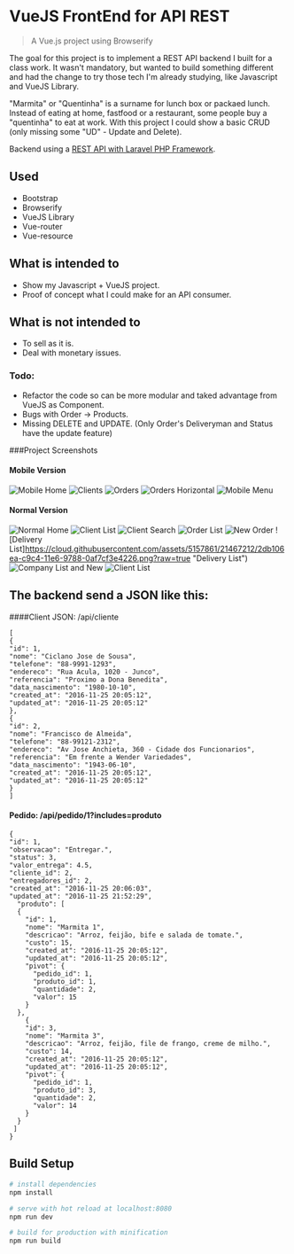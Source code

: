 # VueJS FrontEnd for API REST

> A Vue.js project using Browserify

The goal for this project is to implement a REST API backend I built for a class work.
It wasn't mandatory, but wanted to build something different and had the change to try 
those tech I'm already studying, like Javascript and VueJS Library.

"Marmita" or "Quentinha" is a surname for lunch box or packaed lunch. Instead of eating at home, fastfood or a restaurant, some people buy a "quentinha" to eat at work.
With this project I could show a basic CRUD (only missing some "UD" - Update and Delete).

Backend using a [REST API with Laravel PHP Framework](https://github.com/sobralense/restphp-quentinhas).

## Used
- Bootstrap
- Browserify
- VueJS Library
- Vue-router
- Vue-resource

## What is intended to
- Show my Javascript + VueJS project.
- Proof of concept what I could make for an API consumer.

## What is not intended to
- To sell as it is.
- Deal with monetary issues.

### Todo:
- Refactor the code so can be more modular and taked advantage from VueJS as Component.
- Bugs with Order -> Products.
- Missing DELETE and UPDATE. (Only Order's Deliveryman and Status have the update feature)

###Project Screenshots
#### Mobile Version
![Mobile Home](https://cloud.githubusercontent.com/assets/5157861/21467201/254edaa4-c9c4-11e6-8934-fb614694bb5d.png?raw=true "Mobile Home")
![Clients](https://cloud.githubusercontent.com/assets/5157861/21467198/253b2496-c9c4-11e6-8554-0032c621d362.png?raw=true "Clients List")
![Orders](https://cloud.githubusercontent.com/assets/5157861/21467199/253bdcc4-c9c4-11e6-9cc5-da0230b98633.png?raw=true "Orders List")
![Orders Horizontal](https://cloud.githubusercontent.com/assets/5157861/21467195/253a4382-c9c4-11e6-9c71-d669a9c7c054.png?raw=true "Orders List Horizontal")
![Mobile Menu](https://cloud.githubusercontent.com/assets/5157861/21467196/253a7cb2-c9c4-11e6-96bc-c4fa8aebc195.png?raw=true "Mobile Menu")

#### Normal Version
![Normal Home](https://cloud.githubusercontent.com/assets/5157861/21467203/2d7ba266-c9c4-11e6-8b20-a66dcb02056f.png?raw=true "Normal Home")
![Client List](https://cloud.githubusercontent.com/assets/5157861/21467208/2d9b9b3e-c9c4-11e6-8244-1fb59a5a4e3e.png?raw=true "Client List")
![Client Search](https://cloud.githubusercontent.com/assets/5157861/21467205/2d9947da-c9c4-11e6-8116-2065d52ed04d.png?raw=true "Client Search")
![Order List](https://cloud.githubusercontent.com/assets/5157861/21467207/2d9b708c-c9c4-11e6-8841-061b0f971d7b.png?raw=true "Order List")
![New Order](https://cloud.githubusercontent.com/assets/5157861/21467204/2d91fc3c-c9c4-11e6-9ebf-25292ac13aa9.png?raw=true "New Order")
![Delivery List]https://cloud.githubusercontent.com/assets/5157861/21467212/2db106ea-c9c4-11e6-9788-0af7cf3e4226.png?raw=true "Delivery List")
![Company List and New](https://cloud.githubusercontent.com/assets/5157861/21467210/2da49d2e-c9c4-11e6-8a85-209b76e6d588.png?raw=true "Company List and New")
![Client List](https://cloud.githubusercontent.com/assets/5157861/21467208/2d9b9b3e-c9c4-11e6-8244-1fb59a5a4e3e.png?raw=true "Client List")

## The backend send a JSON like this:
####Client JSON:  /api/cliente
```
[
{
"id": 1,
"nome": "Ciclano Jose de Sousa",
"telefone": "88-9991-1293",
"endereco": "Rua Acula, 1020 - Junco",
"referencia": "Proximo a Dona Benedita",
"data_nascimento": "1980-10-10",
"created_at": "2016-11-25 20:05:12",
"updated_at": "2016-11-25 20:05:12"
},
{
"id": 2,
"nome": "Francisco de Almeida",
"telefone": "88-99121-2312",
"endereco": "Av Jose Anchieta, 360 - Cidade dos Funcionarios",
"referencia": "Em frente a Wender Variedades",
"data_nascimento": "1943-06-10",
"created_at": "2016-11-25 20:05:12",
"updated_at": "2016-11-25 20:05:12"
}
]
```

#### Pedido:  /api/pedido/1?includes=produto
```
{
"id": 1,
"observacao": "Entregar.",
"status": 3,
"valor_entrega": 4.5,
"cliente_id": 2,
"entregadores_id": 2,
"created_at": "2016-11-25 20:06:03",
"updated_at": "2016-11-25 21:52:29",
  "produto": [
  {
    "id": 1,
    "nome": "Marmita 1",
    "descricao": "Arroz, feijão, bife e salada de tomate.",
    "custo": 15,
    "created_at": "2016-11-25 20:05:12",
    "updated_at": "2016-11-25 20:05:12",
    "pivot": {
      "pedido_id": 1,
      "produto_id": 1,
      "quantidade": 2,
      "valor": 15
    }
  },
    {
    "id": 3,
    "nome": "Marmita 3",
    "descricao": "Arroz, feijão, file de frango, creme de milho.",
    "custo": 14,
    "created_at": "2016-11-25 20:05:12",
    "updated_at": "2016-11-25 20:05:12",
    "pivot": {
      "pedido_id": 1,
      "produto_id": 3,
      "quantidade": 2,
      "valor": 14
    }
  }
 ]
}
```


## Build Setup

``` bash
# install dependencies
npm install

# serve with hot reload at localhost:8080
npm run dev

# build for production with minification
npm run build
```
